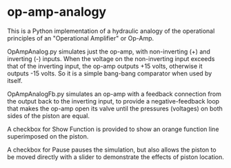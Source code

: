op-amp-analogy
==============

This is a Python implementation of a hydraulic analogy of the operational principles
of an "Operational Amplifier" or Op-Amp.

OpAmpAnalog.py simulates just the op-amp, with non-inverting (+) and inverting (-) inputs.
When the voltage on the non-inverting input exceeds that of the inverting input, the
op-amp outputs +15 volts, otherwise it outputs -15 volts. So it is a simple bang-bang 
comparator when used by itself.

OpAmpAnalogFb.py simulates an op-amp with a feedback connection from the output back to
the inverting input, to provide a negative-feedback loop that makes the op-amp open its
valve until the pressures (voltages) on both sides of the piston are equal.

A checkbox for Show Function is provided to show an orange function line superimposed on the
piston.

A checkbox for Pause pauses the simulation, but also allows the piston to be moved directly with
a slider to demonstrate the effects of piston location.


